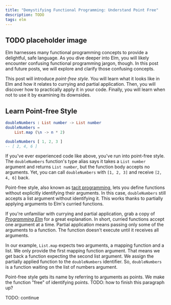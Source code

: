 ```yaml
---
title: "Demystifying Functional Programming: Understand Point Free"
description: TODO
tags: elm
---
```


<!-- ![Hand using a marker to check off items on a checklist](/img/checklist.jpg) -->
## TODO placeholder image

Elm harnesses many functional programming concepts to provide a delightful, safe
language. As you dive deeper into Elm, you will likely encounter confusing
functional programming jargon, though. In this post and future posts, we will
explore and clarify those confusing concepts.

This post will introduce <em>point-free style</em>. You will learn what it looks
like in Elm and how it relates to currying and partial application. Then, you
will discover how to practically apply it in your code. Finally, you will learn
when not to use it by examining its downsides.

<!-- Downsides: -->
<!-- * Perf? Double check this. Basically the idea of creating unnecessary closures if you apply point free to function that takes multiple arguments. -->
<!-- * Cognitive overload for you and teammates. -->

## Learn Point-free Style

```elm
doubleNumbers : List number -> List number
doubleNumbers =
    List.map (\n -> n * 2)

doubleNumbers [ 1, 2, 3 ]
-- [ 2, 4, 6 ]
```

If you've ever experienced code like above, you've run into point-free style.
The `doubleNumbers` function's type alias says it takes a `List number` argument
and returns `List number`, but the function body accepts no arguments. Yet, you
can call `doubleNumbers` with `[1, 2, 3]` and receive `[2, 4, 6]` back.

Point-free style, also known as [tacit
programming](https://en.wikipedia.org/wiki/Tacit_programming), lets you define
functions without explicitly identifying their arguments. In this case,
`doubleNumbers` still accepts a list argument without identifying it. This works
thanks to partially applying arguments to Elm's curried functions.

If you're unfamiliar with currying and partial application, grab a copy of
[_Programming Elm_](https://pragprog.com/book/jfelm/programming-elm) for a great
explanation. In short, curried functions accept one argument at a time. Partial
application means passing only some of the arguments to a function. The function
doesn't execute until it receives all arguments.

In our example, `List.map` expects two arguments, a mapping function and a list.
We only provide the first mapping function argument. That means we get back a
function expecting the second list argument. We assign the partially applied
function to the `doubleNumbers` identifier. So, `doubleNumbers` is a function
waiting on the list of numbers argument.

Point-free style gets its name by referring to arguments as points. We make
the function "free" of identifying points. TODO: how to finish this paragraph
up?

TODO: continue
